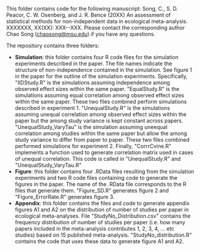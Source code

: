 This folder contains code for the following manuscript: Song, C., S. D. Peacor, C. W. Osenberg, and J. R. Bence (20XX) An assessment of statistical methods for non-independent data in ecological meta-analysis. XXXXXXX, XX(XX): XXX--XXX. Please contact the corresponding author Chao Song (chaosong@msu.edu) if you have any questions.

The repository contains three folders:
* **Simulation**: this folder contains four R code files for the simulation experiments described in the paper. The file names indicate the structure of non-independence contained in the simulation. See figure 1 in the paper for the outline of the simulation experiments. Specifically, "IIDStudy.R" is the simulations assuming independence among observed effect sizes within the same paper. "EqualStudy.R" is the simulations assuming equal correlation among observed effect sizes within the same paper. These two files combined perform simulations described in experiment 1. "UnequalStudy.R" is the simulations assuming unequal correlation among observed effect sizes within the paper but the among study variance is kept constant across papers. "UnequalStudy_VaryTau" is the simulation assuming uneequal correlation among studies within the same paper but allow the among study variance to differ from paper to paper. These two files combined performed simulations for experiment 2. Finally, "CorrrCvine.R" implements a function used to generate correlation matrix used in cases of unequal correlation. This code is called in "UnequalStudy.R" and "UnequalStudy_VaryTau.R"
* **Figure**: this folder contains four .RData files resulting from the simulation experiments and two R code files containing code to generate the figures in the paper. The name of the .RData file corresponds to the R files that generate them. "Figure_SD.R" generates figure 2 and "Figure_ErrorRate.R" generates figure 3. 
* **Appendix**: this folder contains the files and code to generate appendix figures A1 and A2 on the distribution of number of studies per paper in ecological meta-analyses. File "StudyNo_Distribution.csv" contains the frequency distribution of number of studies per paper (i.e. how many papers included in the meta-analysis contributes 1, 2, 3, 4, ... etc studies) based on 15 published meta-analysis. "StudyNo_distribution.R" contains the code that uses these data to generate figure A1 and A2.

